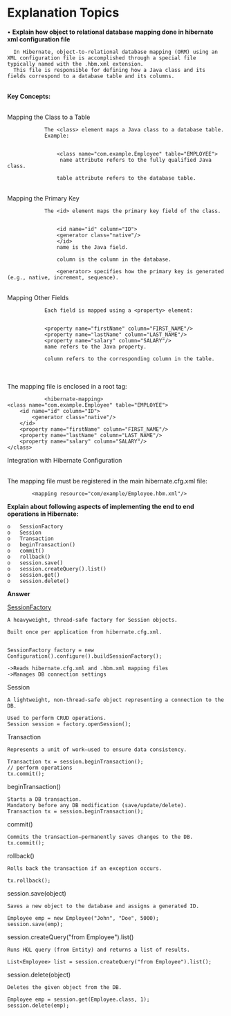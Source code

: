 # Explanation Topics 

•	**Explain how object to relational database mapping done in hibernate xml configuration file**

      In Hibernate, object-to-relational database mapping (ORM) using an XML configuration file is accomplished through a special file typically named with the .hbm.xml extension. 
      This file is responsible for defining how a Java class and its fields correspond to a database table and its columns.

<br>**Key Concepts:**

<br>     Mapping the Class to a Table

                The <class> element maps a Java class to a database table.
                Example:

 
                    <class name="com.example.Employee" table="EMPLOYEE">
                     name attribute refers to the fully qualified Java class.

                    table attribute refers to the database table.
<br>
            Mapping the Primary Key

                The <id> element maps the primary key field of the class.


                    <id name="id" column="ID">
                    <generator class="native"/>
                    </id>
                    name is the Java field.

                    column is the column in the database.

                    <generator> specifies how the primary key is generated (e.g., native, increment, sequence).
<br>
            Mapping Other Fields

                Each field is mapped using a <property> element:


                <property name="firstName" column="FIRST_NAME"/>
                <property name="lastName" column="LAST_NAME"/>
                <property name="salary" column="SALARY"/>
                name refers to the Java property.

                column refers to the corresponding column in the table.
<br>


<br>
            The mapping file is enclosed in a root <hibernate-mapping> tag:


                <hibernate-mapping>
    <class name="com.example.Employee" table="EMPLOYEE">
        <id name="id" column="ID">
            <generator class="native"/>
        </id>
        <property name="firstName" column="FIRST_NAME"/>
        <property name="lastName" column="LAST_NAME"/>
        <property name="salary" column="SALARY"/>
    </class>
</hibernate-mapping>
            
Integration with Hibernate Configuration


<br>
The mapping file must be registered in the main hibernate.cfg.xml file:


            <mapping resource="com/example/Employee.hbm.xml"/>



**Explain about following aspects of implementing the end to end operations in Hibernate:**

    o	SessionFactory
    o	Session
    o	Transaction
    o	beginTransaction()
    o	commit()
    o	rollback()
    o	session.save()
    o	session.createQuery().list()
    o	session.get()
    o	session.delete()
                
**Answer**

<u>SessionFactory</u>

    A heavyweight, thread-safe factory for Session objects.

    Built once per application from hibernate.cfg.xml.


    SessionFactory factory = new Configuration().configure().buildSessionFactory();

    ->Reads hibernate.cfg.xml and .hbm.xml mapping files
    ->Manages DB connection settings


Session

    A lightweight, non-thread-safe object representing a connection to the DB.

    Used to perform CRUD operations.
    Session session = factory.openSession();


Transaction

    Represents a unit of work—used to ensure data consistency.

    Transaction tx = session.beginTransaction();
    // perform operations
    tx.commit();


beginTransaction()

    Starts a DB transaction.
    Mandatory before any DB modification (save/update/delete).
    Transaction tx = session.beginTransaction();

commit()

    Commits the transaction—permanently saves changes to the DB.
    tx.commit();

rollback()

    Rolls back the transaction if an exception occurs.

    tx.rollback();

session.save(object)

    Saves a new object to the database and assigns a generated ID.

    Employee emp = new Employee("John", "Doe", 5000);
    session.save(emp);

session.createQuery("from Employee").list()

    Runs HQL query (from Entity) and returns a list of results.

    List<Employee> list = session.createQuery("from Employee").list();

session.delete(object)

    Deletes the given object from the DB.

    Employee emp = session.get(Employee.class, 1);
    session.delete(emp);